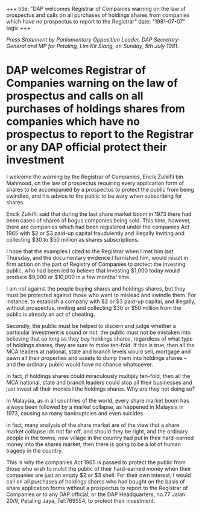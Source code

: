 +++ 
title: "DAP welcomes Registrar of Companies warning on the law of prospectus and calls on all purchases of holdings shares from companies which have no prospectus to report to the Registrar"
date: "1981-07-07"
tags:
+++

_Press Statement by Parliamentary Opposition Leader, DAP Secretary-General and MP for Petaling, Lim Kit Siang, on Sunday, 5th July 1981:_

# DAP welcomes Registrar of Companies warning on the law of prospectus and calls on all purchases of holdings shares from companies which have no prospectus to report to the Registrar or any DAP official protect their investment

I welcome the warning by the Registrar of Companies, Encik Zulkifli bin Mahmood, on the law of prospectus requiring every application form of shares to be accompanied by a prospectus to protect the public from being swindled, and his advice to the public to be wary when subscribing for shares.</u>

Encik Zulkifli said that during the last share market boom in 1973 there had been cases of shares of bogus companies being sold. This time, however, there are companies which had been registered under the companies Act 1965 with $2 or $3 paid-up capital fraudulently and illegally inviting and collecting $30 to $50 million as shares subscriptions.

I hope that the examples I cited to the Registrar when I met him last Thursday, and the documentary evidence I furnished him, would result in firm action on the part of Registry of Companies to protect the investing public, who had been led to believe that investing $1,000 today would produce $9,000 or $10,000 in a few months’ time.

I am not against the people  buying shares and holdings shares, but they must be protected against those who want to mislead and swindle them. For instance, to establish a company with $2 or $3 paid-up capital, and illegally, without prospectus, inviting and collecting $30 or $50 million from the public is already an act of cheating.

Secondly, the public must be helped to discern and judge whether a particular investment is sound or not. the public must not be mistaken into believing that so long as they buy holdings shares, regardless of what type of holdings shares, they are sure to make ten-fold. If this is true, then all the MCA leaders at national, state and branch levels would sell, mortgage and pawn all their properties and assets to dump them into holdings shares – and the ordinary public would have no chance whatsoever.

In fact, if holdings shares could miraculously multiply ten-fold, then all the MCA national, state and branch leaders could stop all their businesses and just invest all their monies I the holdings shares. Why are they not doing so?

In Malaysia, as in all countries of the world, every share market boom has always been followed by a market collapse, as happened in Malaysia in 1973, causing so many bankruptcies and even suicides.

in fact, many analysis of the share market are of the view that a share market collapse ids not far off, and should they be right, and the ordinary people in the towns, new village in the country had put in their hard-earned money into the shares market, then there is going to be a lot of human tragedy in the country.

This is why the companies Act 1965 is passed to protect the public from those who wish to mulct the public of their hard-earned money when their companies are just an empty $2 or $3 shell. For their own interest, I would call on all purchases of holdings shares who had bought on the basis of share application forms without a prospectus to report to the Registrar of Companies or to any DAP  official, or the DAP Headquarters, no.77 Jalan 20/9, Petaling Jaya, Tel:769554, to protect their investment.
 
